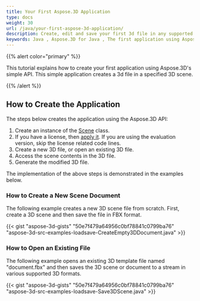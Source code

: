 ```yaml
---
title: Your First Aspose.3D Application
type: docs
weight: 30
url: /java/your-first-aspose-3d-application/
description: Create, edit and save your first 3d file in any supported formats using Aspose.3D for Java to experience its simplicity and power in Java.
keywords: Java , Aspose.3D for Java , The first application using Aspose.3D for Java, The first program via Aspose.3D for Java.
---
```


{{% alert color="primary" %}}

This tutorial explains how to create your first application using Aspose.3D's simple API. This simple application creates a 3d file in a specified 3D scene.

{{% /alert %}}

## **How to Create the Application**

The steps below creates the application using the Aspose.3D API:

1. Create an instance of the [Scene](https://reference.aspose.com/3d/java/com.aspose.threed/scene/) class.
1. If you have a license, then [apply it](/3d/java/licensing/).
   If you are using the evaluation version, skip the license related code lines.
1. Create a new 3D file, or open an existing 3D file.
1. Access the scene contents in the 3D file.
1. Generate the modified 3D file.

The implementation of the above steps is demonstrated in the examples below.

### **How to Create a New Scene Document**

The following example creates a new 3D scene file from scratch. First, create a 3D scene and then save the file in FBX format.

{{< gist "aspose-3d-gists" "50e7f479a64956c0bf78841c0799ba76" "aspose-3d-src-examples-loadsave-CreateEmpty3DDocument.java" >}}

### **How to Open an Existing File**

The following example opens an existing 3D template file named "document.fbx" and then saves the 3D scene or document to a stream in various supported 3D formats.

{{< gist "aspose-3d-gists" "50e7f479a64956c0bf78841c0799ba76" "aspose-3d-src-examples-loadsave-Save3DScene.java" >}}

